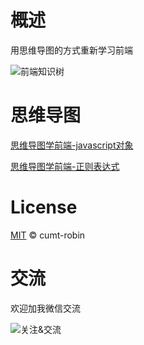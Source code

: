 # 概述

用思维导图的方式重新学习前端

![前端知识树](http://qncdn.wbjiang.cn/%E5%89%8D%E7%AB%AF%E7%9F%A5%E8%AF%86%E6%A0%9120200617.png)

# 思维导图

[思维导图学前端-javascript对象](https://github.com/cumt-robin/mindmap-fe/blob/master/Javascript/Javascript对象)

[思维导图学前端-正则表达式](https://github.com/cumt-robin/mindmap-fe/blob/master/Javascript/正则表达式)

# License

[MIT](https://github.com/cumt-robin/mindmap-fe/blob/master/LICENSE) © cumt-robin

# 交流

欢迎加我微信交流

![关注&交流](http://qncdn.wbjiang.cn/%E5%A4%A7%E5%89%8D%E7%AB%AF%E5%85%AC%E4%BC%97%E5%8F%B7%E5%90%8D%E7%89%87.png)

